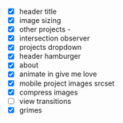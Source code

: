 - [x] header title
- [x] image sizing
- [x] other projects -
- [x] intersection observer
- [x] projects dropdown
- [x] header hamburger
- [x] about
- [x] animate in give me love
- [x] mobile project images srcset
- [x] compress images
- [ ] view transitions
- [x] grimes